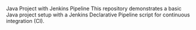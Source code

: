 Java Project with Jenkins Pipeline
This repository demonstrates a basic Java project setup with a Jenkins Declarative Pipeline script for continuous integration (CI).